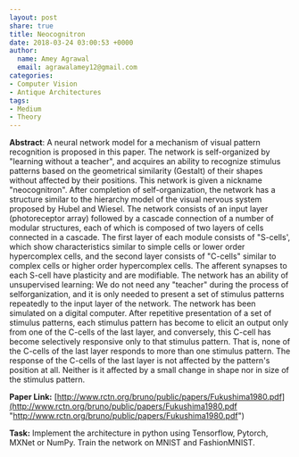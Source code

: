 ```yaml
---
layout: post
share: true
title: Neocognitron
date: 2018-03-24 03:00:53 +0000
author:
  name: Amey Agrawal
  email: agrawalamey12@gmail.com
categories:
- Computer Vision
- Antique Architectures
tags:
- Medium
- Theory
---
```

**Abstract**: A neural network model for a mechanism of visual pattern recognition is proposed in this paper. The network is self-organized by "learning without a teacher", and acquires an ability to recognize stimulus patterns based on the geometrical similarity (Gestalt) of their shapes without affected by their positions. This network is given a nickname "neocognitron". After completion of self-organization, the network has a structure similar to the hierarchy model of the visual nervous system proposed by Hubel and Wiesel. The network consists of an input layer (photoreceptor array) followed by a cascade connection of a number of modular structures, each of which is composed of two layers of cells connected in a cascade. The first layer of each module consists of "S-cells', which show characteristics similar to simple cells or lower order hypercomplex cells, and the second layer consists of "C-cells" similar to complex cells or higher order hypercomplex cells. The afferent synapses to each S-cell have plasticity and are modifiable. The network has an ability of unsupervised learning: We do not need any "teacher" during the process of selforganization, and it is only needed to present a set of stimulus patterns repeatedly to the input layer of the network. The network has been simulated on a digital computer. After repetitive presentation of a set of stimulus patterns, each stimulus pattern has become to elicit an output only from one of the C-cells of the last layer, and conversely, this C-cell has become selectively responsive only to that stimulus pattern. That is, none of the C-cells of the last layer responds to more than one stimulus pattern. The response of the C-cells of the last layer is not affected by the pattern's position at all. Neither is it affected by a small change in shape nor in size of the stimulus pattern.

**Paper Link:** [http://www.rctn.org/bruno/public/papers/Fukushima1980.pdf](http://www.rctn.org/bruno/public/papers/Fukushima1980.pdf "http://www.rctn.org/bruno/public/papers/Fukushima1980.pdf")

**Task:** Implement the architecture in python using Tensorflow, Pytorch, MXNet or NumPy. Train the network on MNIST and FashionMNIST.
